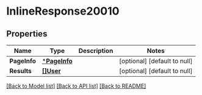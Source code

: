 # InlineResponse20010

## Properties
Name | Type | Description | Notes
------------ | ------------- | ------------- | -------------
**PageInfo** | [***PageInfo**](PageInfo.md) |  | [optional] [default to null]
**Results** | [**[]User**](User.md) |  | [optional] [default to null]

[[Back to Model list]](../README.md#documentation-for-models) [[Back to API list]](../README.md#documentation-for-api-endpoints) [[Back to README]](../README.md)

